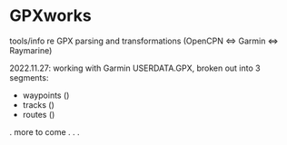 # GPXworks
tools/info re GPX parsing and transformations (OpenCPN &lt;=> Garmin &lt;=> Raymarine)

2022.11.27: working with Garmin USERDATA.GPX, broken out into 3 segments:
* waypoints (<wpt>)
* tracks (<trk>)
* routes (<rte>)
  
. more to come . . .
  
